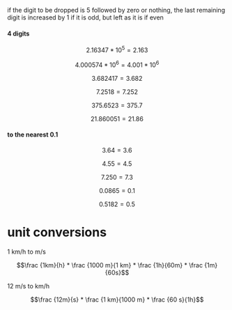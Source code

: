 if the digit to be dropped is 5 followed by zero or nothing, the last remaining digit is increased by 1 if it is odd, but left as it is if even
#### 4 digits

$$2.16347 * 10^5 = 2.163$$

$$4.000574 * 10^6 = 4.001 * 10^6$$

$$3.682417 = 3.682$$

$$7.2518 = 7.252$$

$$375.6523 = 375.7$$

$$21.860051 = 21.86$$

#### to the nearest 0.1

$$3.64 = 3.6$$

$$4.55 = 4.5$$

$$7.250 = 7.3$$

$$0.0865 = 0.1$$

$$0.5182 = 0.5$$

# unit conversions

1 km/h to m/s

$$\frac {1km}{h} * \frac {1000 m}{1 km} * \frac {1h}{60m} * \frac {1m}{60s}$$

12 m/s to km/h

$$\frac {12m}{s} * \frac {1 km}{1000 m} * \frac {60 s}{1h}$$

